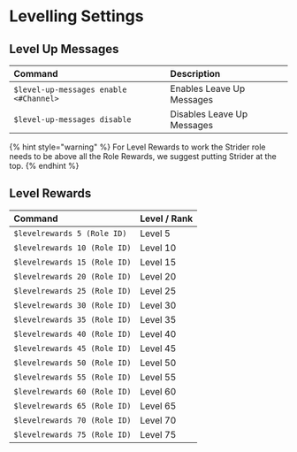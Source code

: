 # Levelling Settings

## Level Up Messages

| Command | Description |
| :--- | :--- |
| `$level-up-messages enable <#Channel>` | Enables Leave Up Messages |
| `$level-up-messages disable` | Disables Leave Up Messages |

{% hint style="warning" %}
For Level Rewards to work the Strider role needs to be above all the Role Rewards, we suggest putting Strider at the top.
{% endhint %}

## Level Rewards

| Command | Level / Rank |
| :--- | :--- |
| `$levelrewards 5 (Role ID)` | Level 5 |
| `$levelrewards 10 (Role ID)` | Level 10 |
| `$levelrewards 15 (Role ID)` | Level 15 |
| `$levelrewards 20 (Role ID)` | Level 20 |
| `$levelrewards 25 (Role ID)` | Level 25 |
| `$levelrewards 30 (Role ID)` | Level 30 |
| `$levelrewards 35 (Role ID)` | Level 35 |
| `$levelrewards 40 (Role ID)` | Level 40 |
| `$levelrewards 45 (Role ID)` | Level 45 |
| `$levelrewards 50 (Role ID)` | Level 50 |
| `$levelrewards 55 (Role ID)` | Level 55 |
| `$levelrewards 60 (Role ID)` | Level 60 |
| `$levelrewards 65 (Role ID)` | Level 65 |
| `$levelrewards 70 (Role ID)` | Level 70 |
| `$levelrewards 75 (Role ID)` | Level 75 |

